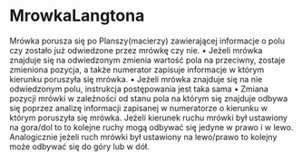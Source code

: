 # MrowkaLangtona
Mrówka porusza się po Planszy(macierzy) zawierającej informacje o polu czy zostało już odwiedzone przez mrówkę czy nie.
•	Jeżeli mrówka znajduje się na odwiedzonym zmienia wartość pola na przeciwny, zostaje zmieniona pozycja, a także numerator zapisuje informacje w którym kierunku poruszyła się mrówka.
•	Jeżeli mrówka znajduje się na nie odwiedzonym polu, instrukcja postępowania jest taka sama 
•	Zmiana pozycji mrówki w zależności od stanu pola na którym się znajduje odbywa się poprzez analizę informacji zapisanej w numeratorze o kierunku w którym poruszyła się mrówka. Jeżeli kierunek ruchu mrówki był ustawiony na gora/dol to to kolejne ruchy mogą odbywać się jedyne w prawo i w lewo. Analogicznie jeżeli ruch mrówki był ustawiony na lewo/prawo to kolejny może odbywać się do góry lub w dół.
